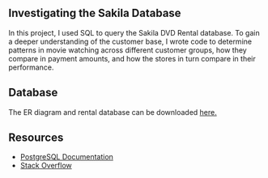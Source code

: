 ## Investigating the Sakila Database
In this project, I used SQL to query the Sakila DVD Rental database. To gain a deeper understanding of the customer base, I wrote code to determine patterns in movie watching across different customer groups, how they compare in payment amounts, and how the stores in turn compare in their performance.

## Database
The ER diagram and rental database can be downloaded [here.](http://www.postgresqltutorial.com/postgresql-sample-database/)

## Resources
* [PostgreSQL Documentation](https://www.postgresql.org/docs/11/index.html)
* [Stack Overflow](https://stackoverflow.com)
